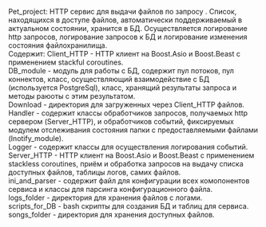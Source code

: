Pet_project: HTTP сервис для выдачи файлов по запросу . Список, находящихся в доступе файлов, автоматически поддерживаемый в актуальном состоянии, хранится в БД. Осуществляется логирование http запросов, логирование запросов к БД и логирование изменения состояния файлохранилища.  
Содержит:
Client_HTTP - HTTP клиент на Boost.Asio и Boost.Beast c применением stackful coroutines.  
DB_module - модуль для работы с БД, содержит пул потоков, пул коннектов, класс, осуществляющий взаимодействие с БД (используется PostgreSql), класс, хранящий результаты запроса и методы раюоты с этим результатом.  
Download - директория для загруженных через Client_HTTP файлов.  
Handler - содержит классы обработчиков запросов, получаемых http сервером (Server_HTTP), и обработчиков событий, фиксируемых модулем отслеживания состояния папки с предоставляемыми файлами (Inotify_module).  
Logger - содержит классы для осуществления логирования событий.  
Server_HTTP - HTTP клиент на Boost.Asio и Boost.Beast c применением stackless coroutines, приём и обработка запросов на выдачу списка доступных файлов, таблицы логов, самих файлов.  
ini_and_parser - содержит файл для конфигурации всех комопонентов сервиса и классы для парсинга конфигурационного файла.  
logs_folder - директория для хранения файлов с логами.  
scripts_for_DB - bash скрипты для создания БД и таблиц для сервиса.  
songs_folder - директория для хранения доступных файлов.  
